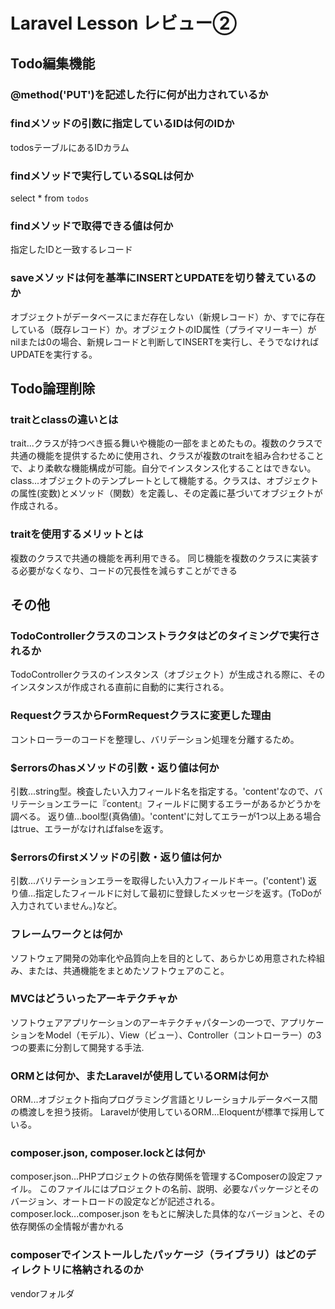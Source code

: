 # Laravel Lesson レビュー②

## Todo編集機能

### @method('PUT')を記述した行に何が出力されているか
<input type="hidden" name="_method" value="PUT">

### findメソッドの引数に指定しているIDは何のIDか
todosテーブルにあるIDカラム

### findメソッドで実行しているSQLは何か
select * from `todos` 

### findメソッドで取得できる値は何か
指定したIDと一致するレコード

### saveメソッドは何を基準にINSERTとUPDATEを切り替えているのか
オブジェクトがデータベースにまだ存在しない（新規レコード）か、すでに存在している（既存レコード）か。オブジェクトのID属性（プライマリーキー）がnilまたは0の場合、新規レコードと判断してINSERTを実行し、そうでなければUPDATEを実行する。


## Todo論理削除

### traitとclassの違いとは
trait...クラスが持つべき振る舞いや機能の一部をまとめたもの。複数のクラスで共通の機能を提供するために使用され、クラスが複数のtraitを組み合わせることで、より柔軟な機能構成が可能。自分でインスタンス化することはできない。
class...オブジェクトのテンプレートとして機能する。クラスは、オブジェクトの属性(変数)とメソッド（関数）を定義し、その定義に基づいてオブジェクトが作成される。

### traitを使用するメリットとは
複数のクラスで共通の機能を再利用できる。 同じ機能を複数のクラスに実装する必要がなくなり、コードの冗長性を減らすことができる


## その他

### TodoControllerクラスのコンストラクタはどのタイミングで実行されるか
TodoControllerクラスのインスタンス（オブジェクト）が生成される際に、そのインスタンスが作成される直前に自動的に実行される。

### RequestクラスからFormRequestクラスに変更した理由
コントローラーのコードを整理し、バリデーション処理を分離するため。

### $errorsのhasメソッドの引数・返り値は何か
引数...string型。検査したい入力フィールド名を指定する。'content'なので、バリテーションエラーに『content』フィールドに関するエラーがあるかどうかを調べる。
返り値...bool型(真偽値)。'content'に対してエラーが1つ以上ある場合はtrue、エラーがなければfalseを返す。

### $errorsのfirstメソッドの引数・返り値は何か
引数...バリテーションエラーを取得したい入力フィールドキー。('content')
返り値...指定したフィールドに対して最初に登録したメッセージを返す。(ToDoが入力されていません。)など。

### フレームワークとは何か
ソフトウェア開発の効率化や品質向上を目的として、あらかじめ用意された枠組み、または、共通機能をまとめたソフトウェアのこと。

### MVCはどういったアーキテクチャか
ソフトウェアアプリケーションのアーキテクチャパターンの一つで、アプリケーションをModel（モデル）、View（ビュー）、Controller（コントローラー）の3つの要素に分割して開発する手法.

### ORMとは何か、またLaravelが使用しているORMは何か
ORM...オブジェクト指向プログラミング言語とリレーショナルデータベース間の橋渡しを担う技術。
Laravelが使用しているORM...Eloquentが標準で採用している。

### composer.json, composer.lockとは何か
composer.json...PHPプロジェクトの依存関係を管理するComposerの設定ファイル。 このファイルにはプロジェクトの名前、説明、必要なパッケージとそのバージョン、オートロードの設定などが記述される。
composer.lock...composer.json をもとに解決した具体的なバージョンと、その依存関係の全情報が書かれる

### composerでインストールしたパッケージ（ライブラリ）はどのディレクトリに格納されるのか
vendorフォルダ